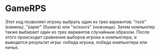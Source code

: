 # GameRPS
Этот код позволяет игроку выбрать один из трех вариантов: "rock" (камень), "paper" (бумага) или "scissors" (ножницы). Затем компьютер также выбирает один из трех вариантов случайным образом. После этого происходит сравнение выборов игрока и компьютера, и выводится результат игры: победа игрока, победа компьютера или ничья. 
